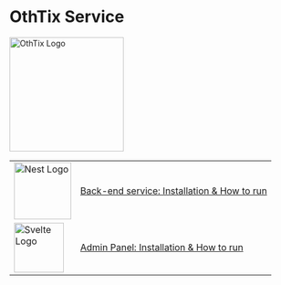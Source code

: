 # OthTix Service

<img src="https://raw.githubusercontent.com/tarunawahyudi/othtix/da4b8fdcd96e8b0b56affbe714a901511797a451/assets/logo.svg" width="200" alt="OthTix Logo">

| | |
|-|-|
| <a href="http://nestjs.com/" target="blank"><img src="https://nestjs.com/img/logo-small.svg" width="100" alt="Nest Logo" /></a> | [Back-end service: Installation & How to run](https://github.com/tarunawahyudi/othtix/blob/main/docs/api-service.md) |
| <a href="https://kit.svelte.dev/" target="blank"><img src="https://upload.wikimedia.org/wikipedia/commons/1/1b/Svelte_Logo.svg" width="87" alt="Svelte Logo" /></a> | [Admin Panel: Installation & How to run](https://github.com/tarunawahyudi/othtix/blob/main/docs/admin-panel.md) |
